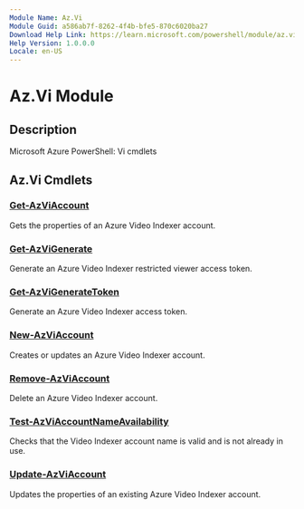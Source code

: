 ```yaml
---
Module Name: Az.Vi
Module Guid: a586ab7f-8262-4f4b-bfe5-870c6020ba27
Download Help Link: https://learn.microsoft.com/powershell/module/az.vi
Help Version: 1.0.0.0
Locale: en-US
---
```


# Az.Vi Module
## Description
Microsoft Azure PowerShell: Vi cmdlets

## Az.Vi Cmdlets
### [Get-AzViAccount](Get-AzViAccount.md)
Gets the properties of an Azure Video Indexer account.

### [Get-AzViGenerate](Get-AzViGenerate.md)
Generate an Azure Video Indexer restricted viewer access token.

### [Get-AzViGenerateToken](Get-AzViGenerateToken.md)
Generate an Azure Video Indexer access token.

### [New-AzViAccount](New-AzViAccount.md)
Creates or updates an Azure Video Indexer account.

### [Remove-AzViAccount](Remove-AzViAccount.md)
Delete an Azure Video Indexer account.

### [Test-AzViAccountNameAvailability](Test-AzViAccountNameAvailability.md)
Checks that the Video Indexer account name is valid and is not already in use.

### [Update-AzViAccount](Update-AzViAccount.md)
Updates the properties of an existing Azure Video Indexer account.

